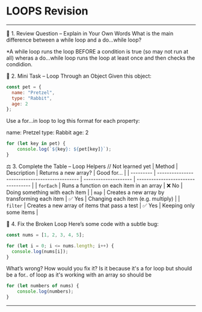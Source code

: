 # LOOPS Revision

---
📘 1. Review Question – Explain in Your Own Words
What is the main difference between a while loop and a do...while loop?

*A while loop runs the loop BEFORE a condition is true (so may not run at all) wheras a do...while loop runs the loop at least once and then checks the condidion.

🧮 2. Mini Task – Loop Through an Object
Given this object:

```js
const pet = {
  name: "Pretzel",
  type: "Rabbit",
  age: 2
};
```
Use a for...in loop to log this format for each property:

name: Pretzel
type: Rabbit
age: 2
```js
for (let key in pet) {
    console.log(`${key}: ${pet[key]}`);
}
```

⚖️ 3. Complete the Table – Loop Helpers // Not learned yet
| Method    | Description                                   | Returns a new array? | Good for...                        |
| --------- | --------------------------------------------- | -------------------- | ---------------------------------- |
| `forEach` | Runs a function on each item in an array      | ❌ No                 | Doing something with each item     |
| `map`     | Creates a new array by transforming each item | ✅ Yes                | Changing each item (e.g. multiply) |
| `filter`  | Creates a new array of items that pass a test | ✅ Yes                | Keeping only some items            |


🐛 4. Fix the Broken Loop
Here’s some code with a subtle bug:
```js
const nums = [1, 2, 3, 4, 5];

for (let i = 0; i <= nums.length; i++) {
  console.log(nums[i]);
}
```
What’s wrong? How would you fix it?
Is it because it's a for loop but should be a for.. of loop as it's working with an array so should be 
```js
for (let numbers of nums) {
    console.log(numbers);
}
```
---